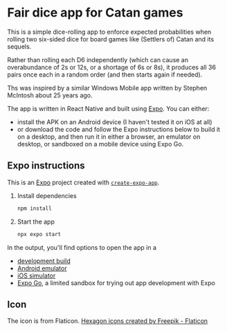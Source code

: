 # Fair dice app for Catan games 
This is a simple dice-rolling app to enforce expected probabilities when rolling two six-sided dice for board games like (Settlers of) Catan and its sequels.

Rather than rolling each D6 independently (which can cause an overabundance of 2s or 12s, or a shortage of 6s or 8s), it produces all 36 pairs once each in a random order (and then starts again if needed).

Ths was inspired by a similar Windows Mobile app written by Stephen McIntosh about 25 years ago.

The app is written in React Native and built using [Expo](https://expo.dev). You can either:
- install the APK on an Android device (I haven't tested it on iOS at all)
- or download the code and follow the Expo instructions below to build it on a desktop, and then run it in either a browser, an emulator on desktop, or sandboxed on a mobile device using Expo Go.

## Expo instructions
This is an [Expo](https://expo.dev) project created with [`create-expo-app`](https://www.npmjs.com/package/create-expo-app).

1. Install dependencies

   ```bash
   npm install
   ```

2. Start the app

   ```bash
   npx expo start
   ```

In the output, you'll find options to open the app in a

- [development build](https://docs.expo.dev/develop/development-builds/introduction/)
- [Android emulator](https://docs.expo.dev/workflow/android-studio-emulator/)
- [iOS simulator](https://docs.expo.dev/workflow/ios-simulator/)
- [Expo Go](https://expo.dev/go), a limited sandbox for trying out app development with Expo

## Icon
The icon is from Flaticon. [Hexagon icons created by Freepik - Flaticon](https://www.flaticon.com/free-icons/hexagon)
